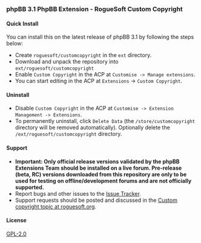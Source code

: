 ### phpBB 3.1 PhpBB Extension - RogueSoft Custom Copyright

#### Quick Install

You can install this on the latest release of phpBB 3.1 by following the steps below:

* Create `roguesoft/customcopyright` in the `ext` directory.
* Download and unpack the repository into `ext/roguesoft/customcopyright`
* Enable `Custom Copyright` in the ACP at `Customise -> Manage extensions`.
* You can start editing in the ACP at `Extensions` -> `Custom Copyright`.

#### Uninstall

* Disable `Custom Copyright` in the ACP at `Customise -> Extension Management -> Extensions`.
* To permanently uninstall, click `Delete Data` (the `/store/customcopyright` directory will be removed automatically). Optionally delete the `/ext/roguesoft/customcopyright` directory.

#### Support

* **Important: Only official release versions validated by the phpBB Extensions Team should be installed on a live forum. Pre-release (beta, RC) versions downloaded from this repository are only to be used for testing on offline/development forums and are not officially supported.**
* Report bugs and other issues to the [Issue Tracker](https://github.com/RogueSoft/phpbb-ext-customcopyright/issues).
* Support requests should be posted and discussed in the [Custom copyright topic at roguesoft.org](http://www.roguesoft.org/viewtopic.php?f=3&t=3).

#### License

[GPL-2.0](license.txt)
